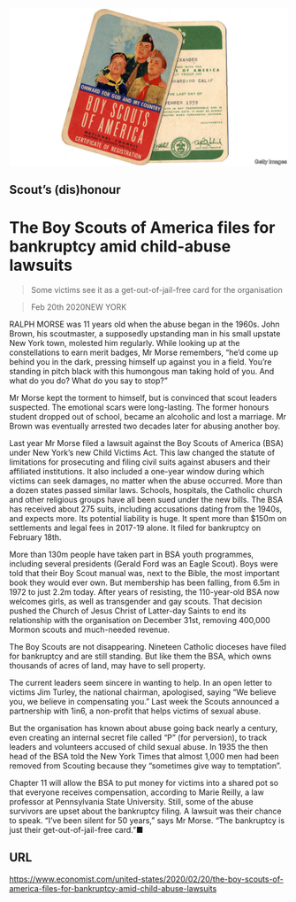![](./images/20200222_USP503.jpg)

## Scout’s (dis)honour

# The Boy Scouts of America files for bankruptcy amid child-abuse lawsuits

> Some victims see it as a get-out-of-jail-free card for the organisation

> Feb 20th 2020NEW YORK

RALPH MORSE was 11 years old when the abuse began in the 1960s. John Brown, his scoutmaster, a supposedly upstanding man in his small upstate New York town, molested him regularly. While looking up at the constellations to earn merit badges, Mr Morse remembers, “he’d come up behind you in the dark, pressing himself up against you in a field. You’re standing in pitch black with this humongous man taking hold of you. And what do you do? What do you say to stop?”

Mr Morse kept the torment to himself, but is convinced that scout leaders suspected. The emotional scars were long-lasting. The former honours student dropped out of school, became an alcoholic and lost a marriage. Mr Brown was eventually arrested two decades later for abusing another boy.

Last year Mr Morse filed a lawsuit against the Boy Scouts of America (BSA) under New York’s new Child Victims Act. This law changed the statute of limitations for prosecuting and filing civil suits against abusers and their affiliated institutions. It also included a one-year window during which victims can seek damages, no matter when the abuse occurred. More than a dozen states passed similar laws. Schools, hospitals, the Catholic church and other religious groups have all been sued under the new bills. The BSA has received about 275 suits, including accusations dating from the 1940s, and expects more. Its potential liability is huge. It spent more than $150m on settlements and legal fees in 2017-19 alone. It filed for bankruptcy on February 18th.

More than 130m people have taken part in BSA youth programmes, including several presidents (Gerald Ford was an Eagle Scout). Boys were told that their Boy Scout manual was, next to the Bible, the most important book they would ever own. But membership has been falling, from 6.5m in 1972 to just 2.2m today. After years of resisting, the 110-year-old BSA now welcomes girls, as well as transgender and gay scouts. That decision pushed the Church of Jesus Christ of Latter-day Saints to end its relationship with the organisation on December 31st, removing 400,000 Mormon scouts and much-needed revenue.

The Boy Scouts are not disappearing. Nineteen Catholic dioceses have filed for bankruptcy and are still standing. But like them the BSA, which owns thousands of acres of land, may have to sell property.

The current leaders seem sincere in wanting to help. In an open letter to victims Jim Turley, the national chairman, apologised, saying “We believe you, we believe in compensating you.” Last week the Scouts announced a partnership with 1in6, a non-profit that helps victims of sexual abuse.

But the organisation has known about abuse going back nearly a century, even creating an internal secret file called “P” (for perversion), to track leaders and volunteers accused of child sexual abuse. In 1935 the then head of the BSA told the New York Times that almost 1,000 men had been removed from Scouting because they “sometimes give way to temptation”.

Chapter 11 will allow the BSA to put money for victims into a shared pot so that everyone receives compensation, according to Marie Reilly, a law professor at Pennsylvania State University. Still, some of the abuse survivors are upset about the bankruptcy filing. A lawsuit was their chance to speak. “I’ve been silent for 50 years,” says Mr Morse. “The bankruptcy is just their get-out-of-jail-free card.”■

## URL

https://www.economist.com/united-states/2020/02/20/the-boy-scouts-of-america-files-for-bankruptcy-amid-child-abuse-lawsuits
